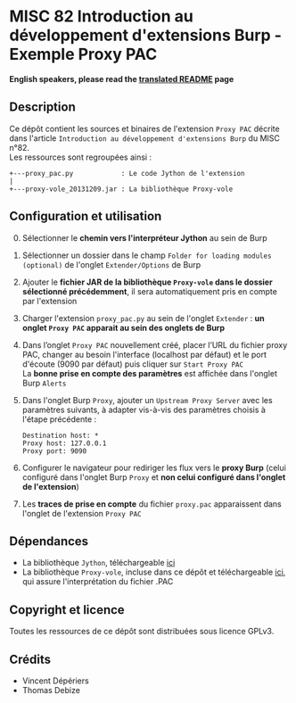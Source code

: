 MISC 82 Introduction au développement d'extensions Burp - Exemple Proxy PAC
==================================================================================

**English speakers, please read the [translated README](https://github.com/vincd/burpproxypacextension/wiki/English-README-for-the-Burp-Proxy-Extension) page**

Description
-----------
Ce dépôt contient les sources et binaires de l'extension `Proxy PAC` décrite dans l'article `Introduction au développement d'extensions Burp` du MISC n°82.  
Les ressources sont regroupées ainsi :
```
+---proxy_pac.py			: Le code Jython de l'extension
|
+---proxy-vole_20131209.jar	: La bibliothèque Proxy-vole
```


Configuration et utilisation
------------------------------
0. Sélectionner le **chemin vers l'interpréteur Jython** au sein de Burp  

1. Sélectionner un dossier dans le champ `Folder for loading modules (optional)` de l'onglet `Extender/Options` de Burp  

2. Ajouter le **fichier JAR de la bibliothèque `Proxy-vole` dans le dossier sélectionné précédemment**, il sera automatiquement pris en compte par l'extension    

3. Charger l'extension `proxy_pac.py` au sein de l'onglet `Extender` : **un onglet `Proxy PAC` apparait au sein des onglets de Burp**  

4. Dans l’onglet `Proxy PAC` nouvellement créé, placer l’URL du fichier proxy PAC, changer au besoin l'interface (localhost par défaut) et le port d'écoute (9090 par défaut) puis cliquer sur `Start Proxy PAC`  
 La **bonne prise en compte des paramètres** est affichée dans l'onglet Burp `Alerts`  
 
5. Dans l'onglet Burp `Proxy`, ajouter un `Upstream Proxy Server` avec les paramètres suivants, à adapter vis-à-vis des paramètres choisis à l'étape précédente :
    ```
    Destination host: *
    Proxy host: 127.0.0.1
    Proxy port: 9090
    ```

6. Configurer le navigateur pour rediriger les flux vers le **proxy Burp** (celui configuré dans l'onglet Burp `Proxy` et **non celui configuré dans l'onglet de l'extension**)

7. Les **traces de prise en compte** du fichier `proxy.pac` apparaissent dans l'onglet de l'extension `Proxy PAC`


Dépendances
-----------
* La bibliothèque `Jython`, téléchargeable [ici](http://search.maven.org/remotecontent?filepath=org/python/jython-standalone/2.7.0/jython-standalone-2.7.0.jar)
* La bibliothèque `Proxy-vole`, incluse dans ce dépôt et téléchargeable [ici](https://storage.googleapis.com/google-code-archive-downloads/v2/code.google.com/proxy-vole/proxy-vole_20131209_bin.zip), qui assure l'interprétation du fichier .PAC


Copyright et licence
---------------------
Toutes les ressources de ce dépôt sont distribuées sous licence GPLv3.


Crédits
-------
* Vincent Dépériers
* Thomas Debize
